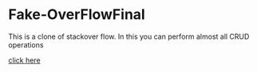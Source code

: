 # Fake-OverFlowFinal

This is a clone of stackover flow. In this you can perform almost all CRUD operations

<a href = 'http://haneeth.pythonanywhere.com/'> click here </a>
